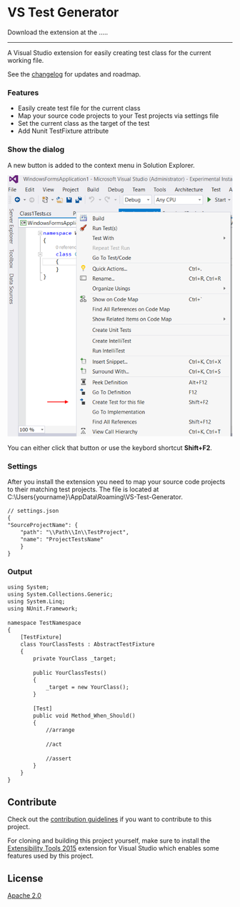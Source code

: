 # VS Test Generator

Download the extension at the .....

-------------------------------------------------

A Visual Studio extension for easily creating test class for the current working file.

See the [changelog](CHANGELOG.md) for updates and roadmap.

### Features

- Easily create test file for the current class
- Map your source code projects to your Test projects via settings file
- Set the current class as the target of the test
- Add Nunit TestFixture attribute

### Show the dialog

A new button is added to the context menu in Solution Explorer.

![Add new file dialog](art/menu1.png)

You can either click that button or use the keybord shortcut **Shift+F2**.

### Settings
After you install the extension you need to map your source code projects to their matching test projects.
The file is located at C:\Users\{yourname}\AppData\Roaming\VS-Test-Generator.

    // settings.json     
    {
    "SourceProjectName": {
        "path": "\\Path\\In\\TestProject",
        "name": "ProjectTestsName"
        }
    }
    

### Output
    using System;
    using System.Collections.Generic;
    using System.Linq;
    using NUnit.Framework;
    
    namespace TestNamespace
    {
    	[TestFixture]
        class YourClassTests : AbstractTestFixture
        {
    		private YourClass _target;
    
    		public YourClassTests() 
    		{
    			_target = new YourClass();
    		}
    
    		[Test]
    		public void Method_When_Should()
    		{
    			//arrange
    
    			//act
    
    			//assert
    		}
        }
    }


## Contribute
Check out the [contribution guidelines](.github/CONTRIBUTING.md)
if you want to contribute to this project.

For cloning and building this project yourself, make sure
to install the
[Extensibility Tools 2015](https://visualstudiogallery.msdn.microsoft.com/ab39a092-1343-46e2-b0f1-6a3f91155aa6)
extension for Visual Studio which enables some features
used by this project.

## License
[Apache 2.0](LICENSE)
